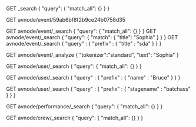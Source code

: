 GET _search
{
  "query": {
    "match_all": {}
  }
}

GET avnode/event/59ab6bf8f2b9ce24b0758d35


GET avnode/event/_search
{
  "query": {
    "match_all": {}
  }
}
GET avnode/event/_search
{
  "query": {
    "match": {
      "title": "Sophia"
    }
  }
}
GET avnode/event/_search
{
  "query" : {
    "prefix" : {
    "title" : "sda"
    }
  }
}

GET avnode/event/_analyze
{
  "tokenizer":"standard",
  "text": "Sophia"
}

GET avnode/user/_search
{
  "query": {
    "match_all": {}
  }
}

GET avnode/user/_search
{
  "query" : {
    "prefix" : {
    "name" : "Bruce"
    }
  }
}

GET avnode/user/_search
{
  "query" : {
    "prefix" : {
    "stagename" : "batchass"
    }
  }
}

GET avnode/performance/_search
{
  "query": {
    "match_all": {}
  }
}

GET avnode/crew/_search
{
  "query": {
    "match_all": {}
  }
}